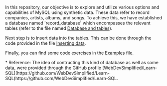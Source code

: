 <p>In this repository, our objective is to explore and utilize various options and capabilities of MySQL using synthetic data. 
These data refer to record companies, artists, albums, and songs. To achieve this, we have established a database named 'record_database'
which encompasses the relevant tables (refer to the file named <a href -"https://github.com/VasilisPappas/SQL/blob/main/Database%20and%20tables"> Database and tables</a>).</p>
<p>Next step is to insert data into the tables. This can be done through the code provided in the file <a href -"https://github.com/VasilisPappas/SQL/blob/main/Inserting%20data"> Inserting data</a>.</p>
<p>Finally, you can find some code exercises in the  <a href -"https://github.com/VasilisPappas/SQL/blob/main/Examples.md"> Examples</a> file.</p>

<p></p>
<p>* Reference:
The idea of contructing this kind of database as well as some data, were provided through the GitHub profile [WebDevSimplified/Learn-SQL](https://github.com/WebDevSimplified/Learn-SQL)https://github.com/WebDevSimplified/Learn-SQL.
</p>
